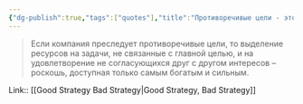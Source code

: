 ```yaml
---
{"dg-publish":true,"tags":["quotes"],"title":"Противоречивые цели - это роскошь","date":"2022-06-18T18:02:58+03:00","modified_at":"2022-07-24T15:02:43+03:00","permalink":"/quotes/202206181802/","dgHomeLink":false,"dgPassFrontmatter":true}
---
```



> Если компания преследует противоречивые цели, то выделение ресурсов на задачи, не связанные с главной целью, и на удовлетворение не согласующихся друг с другом интересов – роскошь, доступная только самым богатым и сильным.

Link:: [[Good Strategy Bad Strategy|Good Strategy, Bad Strategy]]
